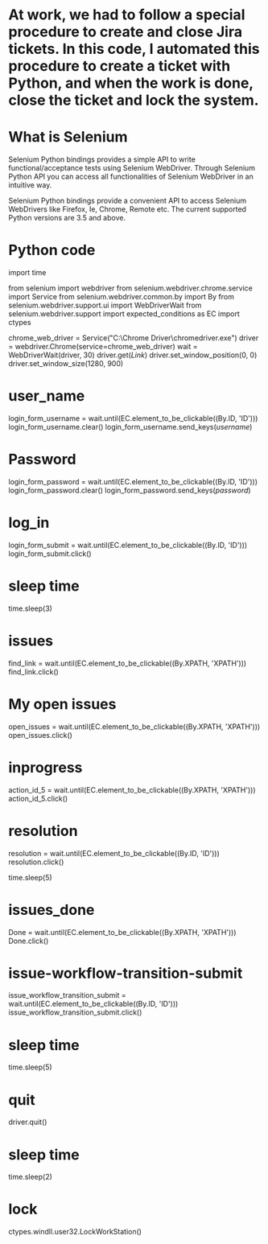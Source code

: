 # At work, we had to follow a special procedure to create and close Jira tickets. In this code, I automated this procedure to create a ticket with Python, and when the work is done, close the ticket and lock the system.

# What is Selenium
Selenium Python bindings provides a simple API to write functional/acceptance tests using Selenium WebDriver. Through Selenium Python API you can access all functionalities of Selenium WebDriver in an intuitive way.

Selenium Python bindings provide a convenient API to access Selenium WebDrivers like Firefox, Ie, Chrome, Remote etc. The current supported Python versions are 3.5 and above.

# Python code

import time

from selenium import webdriver
from selenium.webdriver.chrome.service import Service
from selenium.webdriver.common.by import By
from selenium.webdriver.support.ui import WebDriverWait
from selenium.webdriver.support import expected_conditions as EC
import ctypes

chrome_web_driver = Service("C:\Chrome Driver\chromedriver.exe")
driver = webdriver.Chrome(service=chrome_web_driver)
wait = WebDriverWait(driver, 30)
driver.get(*Link*)
driver.set_window_position(0, 0)
driver.set_window_size(1280, 900)

# user_name
login_form_username = wait.until(EC.element_to_be_clickable((By.ID, 'ID')))
login_form_username.clear()
login_form_username.send_keys(*username*)

# Password
login_form_password = wait.until(EC.element_to_be_clickable((By.ID, 'ID')))
login_form_password.clear()
login_form_password.send_keys(*password*)

# log_in
login_form_submit = wait.until(EC.element_to_be_clickable((By.ID, 'ID')))
login_form_submit.click()

# sleep time
time.sleep(3)

# issues
find_link = wait.until(EC.element_to_be_clickable((By.XPATH, 'XPATH')))
find_link.click()

# My open issues
open_issues = wait.until(EC.element_to_be_clickable((By.XPATH, 'XPATH')))
open_issues.click()

# inprogress
action_id_5 = wait.until(EC.element_to_be_clickable((By.XPATH, 'XPATH')))
action_id_5.click()

# resolution
resolution = wait.until(EC.element_to_be_clickable((By.ID, 'ID')))
resolution.click()

time.sleep(5)

# issues_done
Done = wait.until(EC.element_to_be_clickable((By.XPATH, 'XPATH')))
Done.click()

# issue-workflow-transition-submit
issue_workflow_transition_submit = wait.until(EC.element_to_be_clickable((By.ID, 'ID')))
issue_workflow_transition_submit.click()

# sleep time
time.sleep(5)

# quit
driver.quit()

# sleep time
time.sleep(2)

# lock
ctypes.windll.user32.LockWorkStation()


